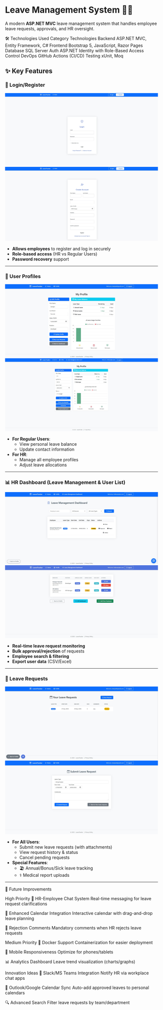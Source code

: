 # Leave Management System 🏢📅

A modern **ASP.NET MVC** leave management system that handles employee leave requests, approvals, and HR oversight.

🛠️ Technologies Used
Category	Technologies
Backend	ASP.NET MVC, Entity Framework, C#
Frontend	Bootstrap 5, JavaScript, Razor Pages
Database	SQL Server
Auth	ASP.NET Identity with Role-Based Access Control
DevOps	GitHub Actions (CI/CD)
Testing	xUnit, Moq


## ✨ Key Features

### 🔐 Login/Register  
![Login Screen](./Images/LoginForm.jpg)
![Register Screen](./Images/RegisterForm.jpg)

- **Allows employees** to register and log in securely  
- **Role-based access** (HR vs Regular Users)  
- **Password recovery** support  

---

### 👤 User Profiles  
![Login Screen](./Images/UserProfileForm.jpg)
![Login Screen](./Images/HrProfileForm.jpg)
- **For Regular Users**:  
  - View personal leave balance  
  - Update contact information  
- **For HR**:  
  - Manage all employee profiles  
  - Adjust leave allocations  

---

### 📊 HR Dashboard (Leave Management & User List)  
![Login Screen](./Images/ViewAllUsersRequestsForm.jpg)
![Login Screen](./Images/UserListForm.jpg)
- **Real-time leave request monitoring**  
- **Bulk approval/rejection** of requests  
- **Employee search & filtering**  
- **Export user data** (CSV/Excel)  

---

### 📝 Leave Requests  
![Login Screen](./Images/ViewLeaveRequestsForm.jpg)
![Login Screen](./Images/CreateRequestForm.jpg)

- **For All Users**:  
  - Submit new leave requests (with attachments)  
  - View request history & status  
  - Cancel pending requests  
- **Special Features**:  
  - 🏖️ Annual/Bonus/Sick leave tracking  
  - ⚕️ Medical report uploads  

---

🚀 Future Improvements

High Priority
💬 HR-Employee Chat System
Real-time messaging for leave request clarifications

📅 Enhanced Calendar Integration
Interactive calendar with drag-and-drop leave planning

📝 Rejection Comments
Mandatory comments when HR rejects leave requests

Medium Priority
🐳 Docker Support
Containerization for easier deployment

📱 Mobile Responsiveness
Optimize for phones/tablets

📊 Analytics Dashboard
Leave trend visualization (charts/graphs)

Innovation Ideas
🤖 Slack/MS Teams Integration
Notify HR via workplace chat apps

📅 Outlook/Google Calendar Sync
Auto-add approved leaves to personal calendars

🔍 Advanced Search
Filter leave requests by team/department
